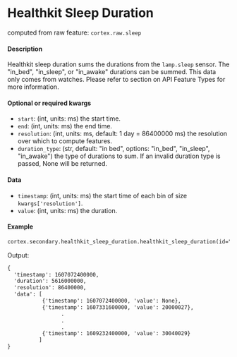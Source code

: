 # Healthkit Sleep Duration

computed from raw feature: `cortex.raw.sleep`

#### Description

Healthkit sleep duration sums the durations from the `lamp.sleep` sensor. The "in_bed", "in_sleep", or "in_awake" durations can be summed. This data only comes from watches. Please refer to section on API Feature Types for more information. 

#### Optional or required kwargs

- `start`: (int, units: ms) the start time.
- `end`: (int, units: ms) the end time.
- `resolution`: (int, units: ms, default: 1 day = 86400000 ms) the resolution over which to compute features.
- `duration_type`: (str, default: "in bed", options: "in_bed", "in_sleep", "in_awake") the type of durations to sum. If an invalid duration type is passed, None will be returned.

#### Data

- `timestamp`: (int, units: ms) the start time of each bin of size `kwargs['resolution']`.
- `value`: (int, units: ms) the duration.

#### Example

```markdown
cortex.secondary.healthkit_sleep_duration.healthkit_sleep_duration(id="U1234567890", start=0, end=cortex.now(), resolution=86400000, duration_type="in_bed")
```
Output:
```markdown
{
  'timestamp': 1607072400000,
  'duration': 5616000000,
  'resolution': 86400000,
  'data': [
           {'timestamp': 1607072400000, 'value': None},
           {'timestamp': 1607331600000, 'value': 20000027},
                 .
                 .
                 .
           {'timestamp': 1609232400000, 'value': 30040029}
          ]
}
```
